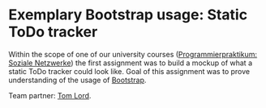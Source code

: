 # Exemplary Bootstrap usage: Static ToDo tracker

Within the scope of one of our university courses ([Programmierpraktikum: Soziale Netzwerke](https://www.cit.tu-berlin.de/menue/teaching/sommersemester_16/programmierpraktikum_soziale_netzwerke_ppsn/)) the first assignment was to build a mockup of what a static ToDo tracker could look like. Goal of this assignment was to prove understanding of the usage of [Bootstrap](https://getbootstrap.com/).

Team partner: [Tom Lord](https://github.com/tomlord90).